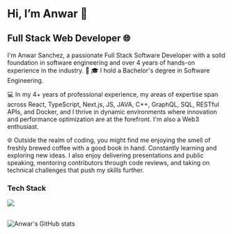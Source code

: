 <h1 style=font-size:25px>Hi, I’m Anwar 👋</h1> 

## Full Stack Web Developer 🌐 
I'm Anwar Sanchez, a passionate Full Stack Software Developer with a solid foundation in software engineering and over 4 years of hands-on experience in the industry. 🚀
🎓 I hold a Bachelor's degree in Software Engineering.

💻 In my 4+ years of professional experience, my areas of expertise span across React, TypeScript, Next.js, JS, JAVA, C++, GraphQL, SQL, RESTful APIs, and Docker, and I thrive in dynamic environments where innovation and performance optimization are at the forefront. I'm also a Web3 enthusiast.

🌐 Outside the realm of coding, you might find me enjoying the smell of freshly brewed coffee with a good book in hand. Constantly learning and exploring new ideas. I also enjoy delivering presentations and public speaking, mentoring contributors through code reviews, and taking on technical challenges that push my skills further.

 <div>
<div>
  <h3> Tech Stack</h3>
  <img src=https://go-skill-icons.vercel.app/api/icons?i=ts,react,angular,js,html,css,cairo,solidity,rust,git,nodejs,npm,sql,/>
</div>
<br/>

![Anwar's GitHub stats](https://github-readme-stats.vercel.app/api?username=zleypner&show_icons=true&theme=vue-dark)
</div>

<div></div>





<!--


Here are some ideas to get you started:

- 🔭 I’m currently working on ...
- 🌱 I’m currently learning ...
- 👯 I’m looking to collaborate on ...
- 🤔 I’m looking for help with ...
- 💬 Ask me about ...
- 📫 How to reach me: ...
- 😄 Pronouns: ...
- ⚡ Fun fact: ...
-->
